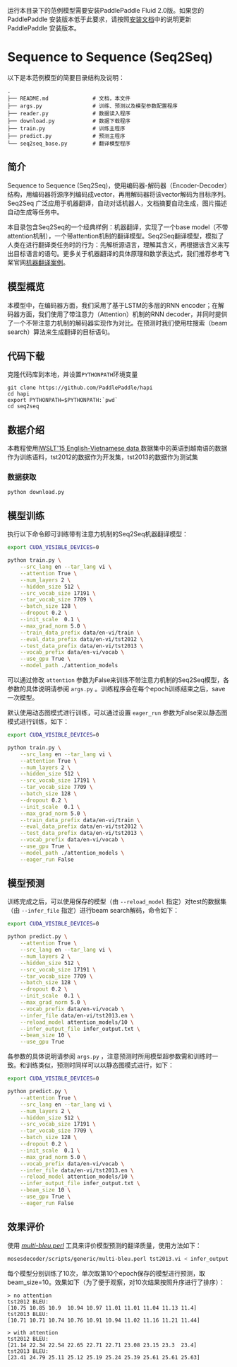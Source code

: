 运行本目录下的范例模型需要安装PaddlePaddle Fluid 2.0版。如果您的 PaddlePaddle 安装版本低于此要求，请按照[安装文档](https://www.paddlepaddle.org.cn/#quick-start)中的说明更新 PaddlePaddle 安装版本。

# Sequence to Sequence (Seq2Seq)

以下是本范例模型的简要目录结构及说明：

```
.
├── README.md              # 文档，本文件
├── args.py                # 训练、预测以及模型参数配置程序
├── reader.py              # 数据读入程序
├── download.py            # 数据下载程序
├── train.py               # 训练主程序
├── predict.py             # 预测主程序
└── seq2seq_base.py        # 翻译模型程序
```

## 简介

Sequence to Sequence (Seq2Seq)，使用编码器-解码器（Encoder-Decoder）结构，用编码器将源序列编码成vector，再用解码器将该vector解码为目标序列。Seq2Seq 广泛应用于机器翻译，自动对话机器人，文档摘要自动生成，图片描述自动生成等任务中。

本目录包含Seq2Seq的一个经典样例：机器翻译，实现了一个base model（不带attention机制），一个带attention机制的翻译模型。Seq2Seq翻译模型，模拟了人类在进行翻译类任务时的行为：先解析源语言，理解其含义，再根据该含义来写出目标语言的语句。更多关于机器翻译的具体原理和数学表达式，我们推荐参考飞桨官网[机器翻译案例](https://www.paddlepaddle.org.cn/documentation/docs/zh/user_guides/nlp_case/machine_translation/README.cn.html)。


## 模型概览

本模型中，在编码器方面，我们采用了基于LSTM的多层的RNN encoder；在解码器方面，我们使用了带注意力（Attention）机制的RNN decoder，并同时提供了一个不带注意力机制的解码器实现作为对比。在预测时我们使用柱搜索（beam search）算法来生成翻译的目标语句。

## 代码下载

克隆代码库到本地，并设置`PYTHONPATH`环境变量

```shell
git clone https://github.com/PaddlePaddle/hapi
cd hapi
export PYTHONPATH=$PYTHONPATH:`pwd`
cd seq2seq
```

## 数据介绍

本教程使用[IWSLT'15 English-Vietnamese data ](https://nlp.stanford.edu/projects/nmt/)数据集中的英语到越南语的数据作为训练语料，tst2012的数据作为开发集，tst2013的数据作为测试集

### 数据获取

```
python download.py
```

## 模型训练

执行以下命令即可训练带有注意力机制的Seq2Seq机器翻译模型：

```sh
export CUDA_VISIBLE_DEVICES=0

python train.py \
    --src_lang en --tar_lang vi \
    --attention True \
    --num_layers 2 \
    --hidden_size 512 \
    --src_vocab_size 17191 \
    --tar_vocab_size 7709 \
    --batch_size 128 \
    --dropout 0.2 \
    --init_scale  0.1 \
    --max_grad_norm 5.0 \
    --train_data_prefix data/en-vi/train \
    --eval_data_prefix data/en-vi/tst2012 \
    --test_data_prefix data/en-vi/tst2013 \
    --vocab_prefix data/en-vi/vocab \
    --use_gpu True \
    --model_path ./attention_models
```

可以通过修改 `attention` 参数为False来训练不带注意力机制的Seq2Seq模型，各参数的具体说明请参阅 `args.py` 。训练程序会在每个epoch训练结束之后，save一次模型。

默认使用动态图模式进行训练，可以通过设置 `eager_run` 参数为False来以静态图模式进行训练，如下：

```sh
export CUDA_VISIBLE_DEVICES=0

python train.py \
    --src_lang en --tar_lang vi \
    --attention True \
    --num_layers 2 \
    --hidden_size 512 \
    --src_vocab_size 17191 \
    --tar_vocab_size 7709 \
    --batch_size 128 \
    --dropout 0.2 \
    --init_scale  0.1 \
    --max_grad_norm 5.0 \
    --train_data_prefix data/en-vi/train \
    --eval_data_prefix data/en-vi/tst2012 \
    --test_data_prefix data/en-vi/tst2013 \
    --vocab_prefix data/en-vi/vocab \
    --use_gpu True \
    --model_path ./attention_models \
    --eager_run False
```

## 模型预测

训练完成之后，可以使用保存的模型（由 `--reload_model` 指定）对test的数据集（由 `--infer_file` 指定）进行beam search解码，命令如下：

```sh
export CUDA_VISIBLE_DEVICES=0

python predict.py \
    --attention True \
    --src_lang en --tar_lang vi \
    --num_layers 2 \
    --hidden_size 512 \
    --src_vocab_size 17191 \
    --tar_vocab_size 7709 \
    --batch_size 128 \
    --dropout 0.2 \
    --init_scale  0.1 \
    --max_grad_norm 5.0 \
    --vocab_prefix data/en-vi/vocab \
    --infer_file data/en-vi/tst2013.en \
    --reload_model attention_models/10 \
    --infer_output_file infer_output.txt \
    --beam_size 10 \
    --use_gpu True
```

各参数的具体说明请参阅 `args.py` ，注意预测时所用模型超参数需和训练时一致。和训练类似，预测时同样可以以静态图模式进行，如下：

```sh
export CUDA_VISIBLE_DEVICES=0

python predict.py \
    --attention True \
    --src_lang en --tar_lang vi \
    --num_layers 2 \
    --hidden_size 512 \
    --src_vocab_size 17191 \
    --tar_vocab_size 7709 \
    --batch_size 128 \
    --dropout 0.2 \
    --init_scale  0.1 \
    --max_grad_norm 5.0 \
    --vocab_prefix data/en-vi/vocab \
    --infer_file data/en-vi/tst2013.en \
    --reload_model attention_models/10 \
    --infer_output_file infer_output.txt \
    --beam_size 10 \
    --use_gpu True \
    --eager_run False  
```

## 效果评价

使用 [*multi-bleu.perl*](https://github.com/moses-smt/mosesdecoder.git) 工具来评价模型预测的翻译质量，使用方法如下：

```sh
mosesdecoder/scripts/generic/multi-bleu.perl tst2013.vi < infer_output.txt
```

每个模型分别训练了10次，单次取第10个epoch保存的模型进行预测，取beam_size=10。效果如下（为了便于观察，对10次结果按照升序进行了排序）：

```
> no attention
tst2012 BLEU:
[10.75 10.85 10.9  10.94 10.97 11.01 11.01 11.04 11.13 11.4]
tst2013 BLEU:
[10.71 10.71 10.74 10.76 10.91 10.94 11.02 11.16 11.21 11.44]

> with attention
tst2012 BLEU:
[21.14 22.34 22.54 22.65 22.71 22.71 23.08 23.15 23.3  23.4]
tst2013 BLEU:
[23.41 24.79 25.11 25.12 25.19 25.24 25.39 25.61 25.61 25.63]
```
